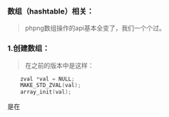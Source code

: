 
### 数组（hashtable）相关：
> phpng数组操作的api基本全变了，我们一个个过。
### 1.创建数组：
>在之前的版本中是这样：
```c
    zval *val = NULL;
    MAKE_STD_ZVAL(val);
    array_init(val);
```
是在
